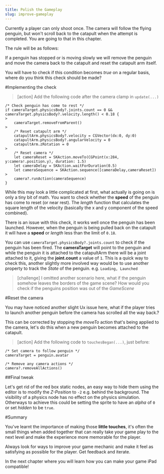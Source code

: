 ```yaml
---
title: Polish the Gameplay
slug: improve-gameplay
---
```


Currently a player can only shoot once. The camera will follow the flying penguin, but won't scroll back to the catapult when the attempt is completed. You are going to that in this chapter.

The rule will be as follows:

If a penguin has stopped or is moving slowly we will remove the penguin and move the camera back to the catapult and reset the catapult arm itself.

You will have to check if this condition becomes *true* on a regular basis, where do you think this check should be made?

#Implementing the check

> [action]
> Add the following code after the camera clamp in `update(...)`
```
/* Check penguin has come to rest */
if cameraTarget.physicsBody?.joints.count == 0 && cameraTarget.physicsBody?.velocity.length() < 0.18 {
>
    cameraTarget.removeFromParent()
>
    /* Reset catapult arm */
    catapultArm.physicsBody?.velocity = CGVector(dx:0, dy:0)
    catapultArm.physicsBody?.angularVelocity = 0
    catapultArm.zRotation = 0
>
    /* Reset camera */
    let cameraReset = SKAction.moveTo(CGPoint(x:284, y:camera!.position.y), duration: 1.5)
    let cameraDelay = SKAction.waitForDuration(0.5)
    let cameraSequence = SKAction.sequence([cameraDelay,cameraReset])
>
    camera?.runAction(cameraSequence)
}
```

While this may look a little complicated at first, what actually is going on is only a tiny bit of math. You want to check whether the **speed** of the penguin has come to reset (or near rest).
The *length* function that calculates the square length of the velocity (basically the x and y component of the speed combined).

There is an issue with this check, it works well once the penguin has been launched.  However, when the penguin is being pulled back on the catapult it will have a **speed** or *length* less than the limit of `0.18`.

You can use `cameraTarget.physicsBody?.joints.count` to check if the penguin has been fired.
The **cameraTarget** will point to the penguin and while the penguin it is attached to the catapultArm there will be a joint attached to it, giving the  **joint.count** a value of `1`.  This is a quick way to check this, another slightly more involved way would be to use another property to track the *State* of the penguin. e.g. `Loading, Launched`

> [challenge]
> I omitted another scenario here, what if the penguin somehow leaves the borders of the game scene? How would you check if the penguins position was out of the *GameScene*

#Reset the camera

You may have noticed another slight Ux issue here, what if the player tries to launch another penguin before the camera has scrolled all the way back.?

This can be corrected by stopping the *moveTo* action that's being applied to the camera, let's do this when a new penguin becomes attached to the catapult.

> [action]
> Add the following code to `touchesBegan(...)`, just before:
>
```
/* Set camera to follow penguin */
cameraTarget = penguin.avatar
```
>
```
/* Remove any camera actions */
camera?.removeAllActions()
```
>

##Final tweak

Let's get rid of the red box static nodes, an easy way to hide them using the editor is to modify the *Z-Position* to `-2` e.g. behind the background.  The visibility of a physics node has no effect on the physics simulation. Otherways to achieve this could be setting the sprite to have an *alpha* of `0` or set *hidden* to be `true`.

#Summary

You've learnt the importance of making those **little touches**, it's often the small things when added together that can really take your game play to the next level and make the experience more memorable for the player.

Always look for ways to improve your game mechanic and make it feel as satisfying as possible for the player.
Get feedback and iterate.

In the next chapter where you will learn how you can make your game iPad compatible!
